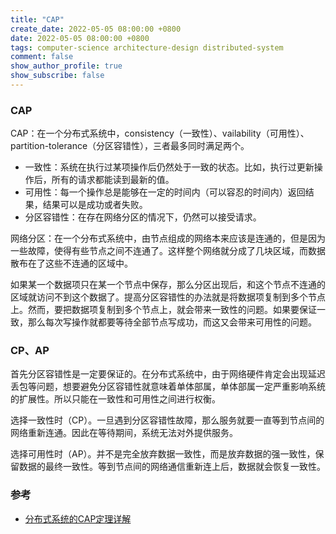 ```yaml
---
title: "CAP"
create_date: 2022-05-05 08:00:00 +0800
date: 2022-05-05 08:00:00 +0800
tags: computer-science architecture-design distributed-system
comment: false
show_author_profile: true
show_subscribe: false
---
```


### CAP

CAP：在一个分布式系统中，consistency（一致性）、vailability（可用性）、partition-tolerance（分区容错性），三者最多同时满足两个。

- 一致性：系统在执行过某项操作后仍然处于一致的状态。比如，执行过更新操作后，所有的请求都能读到最新的值。
- 可用性：每一个操作总是能够在一定的时间内（可以容忍的时间内）返回结果，结果可以是成功或者失败。
- 分区容错性：在存在网络分区的情况下，仍然可以接受请求。

网络分区：在一个分布式系统中，由节点组成的网络本来应该是连通的，但是因为一些故障，使得有些节点之间不连通了。这样整个网络就分成了几块区域，而数据散布在了这些不连通的区域中。

如果某一个数据项只在某一个节点中保存，那么分区出现后，和这个节点不连通的区域就访问不到这个数据了。提高分区容错性的办法就是将数据项复制到多个节点上。然而，要把数据项复制到多个节点上，就会带来一致性的问题。如果要保证一致，那么每次写操作就都要等待全部节点写成功，而这又会带来可用性的问题。

### CP、AP

首先分区容错性是一定要保证的。在分布式系统中，由于网络硬件肯定会出现延迟丢包等问题，想要避免分区容错性就意味着单体部属，单体部属一定严重影响系统的扩展性。所以只能在一致性和可用性之间进行权衡。

选择一致性时（CP）。一旦遇到分区容错性故障，那么服务就要一直等到节点间的网络重新连通。因此在等待期间，系统无法对外提供服务。

选择可用性时（AP）。并不是完全放弃数据一致性，而是放弃数据的强一致性，保留数据的最终一致性。等到节点间的网络通信重新连上后，数据就会恢复一致性。

### 参考

- [分布式系统的CAP定理详解](https://zhuanlan.zhihu.com/p/335617791)